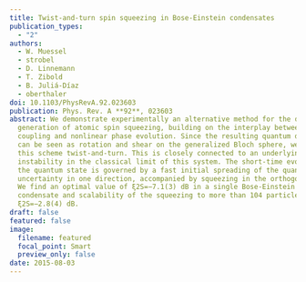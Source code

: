 ```yaml
---
title: Twist-and-turn spin squeezing in Bose-Einstein condensates
publication_types:
  - "2"
authors:
  - W. Muessel
  - strobel
  - D. Linnemann
  - T. Zibold
  - B. Juliá-Díaz
  - oberthaler
doi: 10.1103/PhysRevA.92.023603
publication: Phys. Rev. A **92**, 023603
abstract: We demonstrate experimentally an alternative method for the dynamic
  generation of atomic spin squeezing, building on the interplay between linear
  coupling and nonlinear phase evolution. Since the resulting quantum dynamics
  can be seen as rotation and shear on the generalized Bloch sphere, we call
  this scheme twist-and-turn. This is closely connected to an underlying
  instability in the classical limit of this system. The short-time evolution of
  the quantum state is governed by a fast initial spreading of the quantum
  uncertainty in one direction, accompanied by squeezing in the orthogonal axis.
  We find an optimal value of ξ2S=−7.1(3) dB in a single Bose-Einstein
  condensate and scalability of the squeezing to more than 104 particles with
  ξ2S=−2.8(4) dB.
draft: false
featured: false
image:
  filename: featured
  focal_point: Smart
  preview_only: false
date: 2015-08-03
---
```

